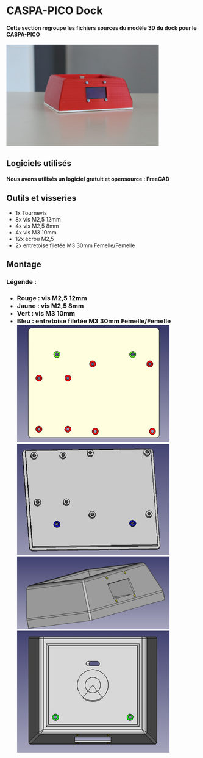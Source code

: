 <h1>CASPA-PICO Dock</h1>
<h4>Cette section regroupe les fichiers sources du modèle 3D du dock pour le CASPA-PICO</h4>
<img src="images/base.jpg" alt="image_socle" border="0" width="400px">
<h2>Logiciels utilisés</h2>
<h4>Nous avons utilisés un logiciel gratuit et opensource : FreeCAD</h4>
<h2>Outils et visseries</h2>
<ul>
  <li>1x Tournevis</li>
  <li>8x vis M2,5 12mm</li>
  <li>4x vis M2,5 8mm</li>
  <li>4x vis M3 10mm</li>
  <li>12x écrou M2,5</li>
  <li>2x entretoise filetée M3 30mm Femelle/Femelle</li>
</ul>
<h2>Montage</h2>
<h3>Légende :<h3>
<ul>
  <li>Rouge : vis M2,5 12mm</li>
  <li>Jaune : vis M2,5 8mm</li>
  <li>Vert  : vis M3 10mm</li>
  <li>Bleu  : entretoise filetée M3 30mm Femelle/Femelle</li>
<u/l>


<img src="images/bottom.jpg" alt="image_socle_bottom" border="0" width="400px">
  <br>
<img src="images/bottom2.jpg" alt="image_socle_bottom" border="0" width="400px">
  <br>
<img src="images/ecran.jpg" alt="image_socle_bottom" border="0" width="400px">
  <br>
<img src="images/top.jpg" alt="image_socle_bottom" border="0" width="400px"> 
